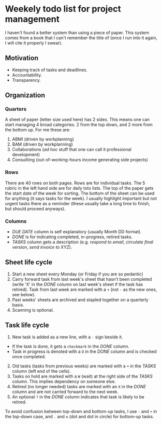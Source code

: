 # Weekely todo list  for project management

I haven't found a better system than using a piece of paper.
This system comes from a book that I can't remember the title of
(once I run into it again, I will cite it properly I swear).

## Motivation

* Keeping track of tasks and deadlines.
* Accountability.
* Transparency.

## Organization

### Quarters

A sheet of paper (letter size used here) has 2 sides. 
This means one can start managing 4 broad categories.
2 from the top down, and 2 more from the bottom up.
For me these are:

1. ABMI (driven by workplanning)
2. BAM (driven by workplanning)
3. Collaborations (*ad hoc* stuff that one can call it professional development)
4. Consuilting (out-of-working-hours income generating side projects)

### Rows

There are 40 rows on both pages. Rows are for individual tasks.
The 5 rubric in the left hand side are for daily toto lists.
The top of the paper gets the start date of the week for sorting.
The bottom of the sheet can be used for anything (it says tasks for the week).
I usually highlight important but not urgent tasks there as a reminder
(these usually take a long time to finish, but should proceed anyways).

### Columns

* *DUE DATE* column is self explanatory (usually Month DD format).
* *DONE* is for indicating completed, in-progress, retired tasks.
* *TASKS* column gets a description (e.g. *respond to email*,
  *circulate final version*, *send invoice to XYZ*).

## Sheet life cycle

1. Start a new sheet every Monday (or Friday if you are so pedantic)
2. Carry forward task from last week's sheet that hasn't been 
   completed (write 'X' in the *DONE* column on last week's sheet
   if the task has retired). Task from last week are marked with a `+`
   (not `-` as the new ones, see below).
3. Past weeks' sheets are archived and stapled together on a quarterly basis.
4. Scanning is optional.

## Task life cycle

1. New task is added as a new line, with a `-` sign beside it.
  * If the task is done, it gets a `checkmark` in the *DONE* column.
  * Task in progress is denoted  with a `O` in the *DONE* column and is
    checked once completed.
2. Old tasks (tasks from previous weeks) are marked with a `+` 
  in the *TASKS* column (left end of the cells).
3. Tasks on hold are marked with a `W` (wait) at the right side of the *TASKS*
  column. This implies dependency on someone else.
4. Retired (no longer needed) tasks are marked with an `X` in the *DONE* column
  and are not carried forward to the next week.
5. An optional `?` in the *DONE* column indicates that task is
  likely to be retired.

To avoid confusion between top-down and bottom-up tasks,
I use `-` and `+` in the top-down case, and `.` and `o` (dot and dot in circle)
for bottom-up tasks.
